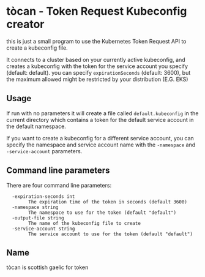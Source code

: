 # tòcan - Token Request Kubeconfig creator

this is just a small program to use the Kubernetes Token Request API to create a kubeconfig file.

It connects to a cluster based on your currently active kubeconfig, and creates a kubeconfig with the token for the service account you specify (default: default). you can specify `expirationSeconds` (default: 3600), but the maximum allowed might be restricted by your distribution (E.G. EKS)

## Usage

If run with no parameters it will create a file called `default.kubeconfig` in the current directory which contains a token for the default service account in the default namespace.

If you want to create a kubeconfig for a different service account, you can specify the namespace and service account name with the `-namespace` and `-service-account` parameters.

## Command line parameters

There are four command line parameters:

```
  -expiration-seconds int
        The expiration time of the token in seconds (default 3600)
  -namespace string
        The namespace to use for the token (default "default")
  -output-file string
        The name of the kubeconfig file to create
  -service-account string
        The service account to use for the token (default "default")
```




## Name

tòcan is scottish gaelic for token